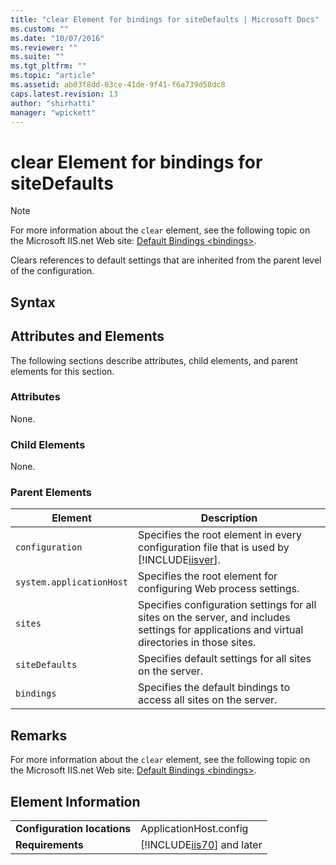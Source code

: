 ```yaml
---
title: "clear Element for bindings for siteDefaults | Microsoft Docs"
ms.custom: ""
ms.date: "10/07/2016"
ms.reviewer: ""
ms.suite: ""
ms.tgt_pltfrm: ""
ms.topic: "article"
ms.assetid: ab03f8dd-03ce-41de-9f41-f6a739d58dc8
caps.latest.revision: 13
author: "shirhatti"
manager: "wpickett"
---
```

# clear Element for bindings for siteDefaults
> [!NOTE]
>  For more information about the `clear` element, see the following topic on the Microsoft IIS.net Web site: [Default Bindings \<bindings>](http://www.iis.net/ConfigReference/system.applicationHost/sites/siteDefaults/bindings/binding).  
  
 Clears references to default settings that are inherited from the parent level of the configuration.  
  
## Syntax  
  
## Attributes and Elements  
 The following sections describe attributes, child elements, and parent elements for this section.  
  
### Attributes  
 None.  
  
### Child Elements  
 None.  
  
### Parent Elements  
  
|Element|Description|  
|-------------|-----------------|  
|`configuration`|Specifies the root element in every configuration file that is used by [!INCLUDE[iisver](../../reference/admin/includes/iisver-md.md)].|  
|`system.applicationHost`|Specifies the root element for configuring Web process settings.|  
|`sites`|Specifies configuration settings for all sites on the server, and includes settings for applications and virtual directories in those sites.|  
|`siteDefaults`|Specifies default settings for all sites on the server.|  
|`bindings`|Specifies the default bindings to access all sites on the server.|  
  
## Remarks  
 For more information about the `clear` element, see the following topic on the Microsoft IIS.net Web site: [Default Bindings \<bindings>](http://www.iis.net/ConfigReference/system.applicationHost/sites/siteDefaults/bindings/binding).  
  
## Element Information  
  
|||  
|-|-|  
|**Configuration locations**|ApplicationHost.config|  
|**Requirements**|[!INCLUDE[iis70](../../reference/admin/includes/iis70-md.md)] and later|